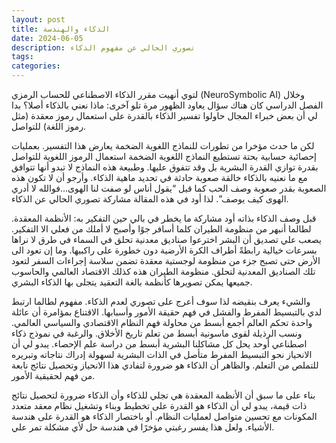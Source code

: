 ```yaml
---
layout: post
title: الذكاء والهندسة
date: 2024-06-05
description: تصوري الحالي عن مفهوم الذكاء
tags:
categories:
---
```


لتوي أنهيت مقرر الذكاء الاصطناعي للحساب الرمزي (NeuroSymbolic AI) وخلال الفصل الدراسي كان هناك سؤال يعاود الظهور مرة تلو آخرى: ماذا نعني بالذكاء أصلا؟ بدا لي أن بعض خبراء المجال حاولوا تفسير الذكاء بالقدرة على استعمال رموز معقدة (مثل رموز اللغة) للتواصل.

 لكن ما حدث مؤخرا من تطورات للنماذج اللغوية الضخمة يعارض هذا التفسير. بعمليات إحصائية حسابية بحتة تستطيع النماذج اللغوية الضخمة استعمال الرموز اللغوية للتواصل بقدرة توازي القدرة البشرية بل وقد تتفوق عليها. وطبيعة هذه النماذج لا تبدو أنها تتوافق مع ما نعنيه بالذكاء خالقة صعوبة حادثة في تحديد ماهية الذكاء. وأرجو أن لا تكون هذه الصعوبة بقدر صعوبة وصف الحب كما قيل “يقول أناس لو صفت لنا الهوى…فوالله لا أدري الهوى كيف يوصف”. لذا أود في هذه المقالة مشاركة تصوري الحالي عن الذكاء.

قبل وصف الذكاء بذاته أود مشاركة ما يخطر في بالي حين التفكير به: الأنظمة المعقدة. لطالما أنبهر من منظومة الطيران كلما أسافر جوًا وأصبح لا أملك من فعلي الا التفكير. يصعب علي تصديق أن البشر اخترعوا صناديق معدنية تحلق في السماء في طرق لا نراها بسرعات خيالية رابطةً أطراف الكرة الأرضية دون خطورة على راكبيها. وما إن تعود الى الأرض حتى تصبح جزء من منظومة لوجستية معقدة تضمن سلاسة إجراءات السفر لتعود تلك الصناديق المعدنية لتحلق. منظومة الطيران هذه كذلك الاقتصاد العالمي والحاسوب جميعها يمكن تصويرها كأنظمة بالغة التعقيد يتجلى بها الذكاء البشري.

والشيء يعرف بنقيضه لذا سوف أعرج على تصوري لعدم الذكاء. مفهوم لطالما ارتبط لدي بالتبسيط المفرط والفشل في فهم حقيقة الأمور وأسبابها. الاقتناع بمؤامرة أن عائلة واحدة تحكم العالم أجمع أبسط من محاولة فهم النظام الاقتصادي والسياسي العالمي. ونسب الرذيلة لقوى ماسونية أبسط من تعلم تاريخ الأخلاق. والرغبة في نموذج ذكاء اصطناعي أوحد يحل كل مشاكلنا البشرية أبسط من دراسة علم الإحصاء. يبدو لي أن الانحياز نحو التبسيط المفرط متأصل في الذات البشرية لسهولة إدراك نتاجاته وتبريره للتملص من التعلم. والظاهر أن الذكاء هو ضرورة لتفادي هذا الانحياز وتحصيل نتائج نابعة من فهم لحقيقية الأمور.

بناء على ما سبق أن الأنظمة المعقدة هي تجلي للذكاء وأن الذكاء ضرورة لتحصيل نتائج ذات قيمة، يبدو لي أن الذكاء هو القدرة على تخطيط وبناء وتشغيل نظام معقد متعدد المكونات مع تحسين متواصل لعمليات النظام. أو باختصار الذكاء هو القدرة على هندسة الأشياء. ولعل هذا يفسر رغبتي مؤخرًا في هندسة حل لأي مشكلة تمر علي. 
